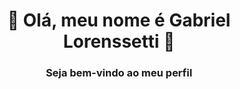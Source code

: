  <!-- Cabeçario -->
 
<div align="center">
  <h1>
    👋 Olá, meu nome é Gabriel Lorenssetti 👋
  </h1>
  <h3>
    Seja bem-vindo ao meu perfil
  </h3>
</div>

